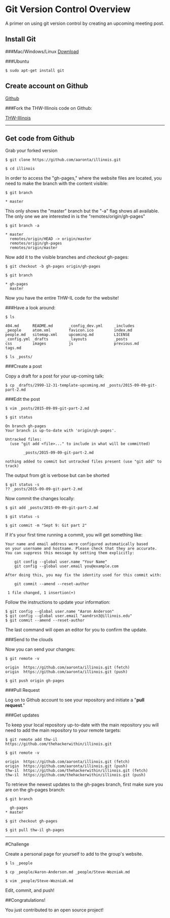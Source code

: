 Git Version Control Overview
=========================

A primer on using git version control by creating an upcoming meeting post.

## Install Git

###Mac/Windows/Linux
[Download](https://git-scm.com/downloads)

###Ubuntu

~~~
$ sudo apt-get install git
~~~

## Create account on Github

[Github](https://github.com/)

###Fork the THW-Illinois code on Github:

[THW-Illinois](https://github.com/thehackerwithin/illinois)

---

## Get code from Github

Grab your forked version

~~~
$ git clone https://github.com/aaronta/illinois.git

$ cd illinois
~~~

In order to access the "gh-pages," where the website files are located, you need to make the branch with the content visible:

~~~
$ git branch

* master
~~~

This only shows the "master" branch but the "-a" flag shows all available. The only one we are interested in is the "remotes/origin/gh-pages"

~~~
$ git branch -a

* master
  remotes/origin/HEAD -> origin/master
  remotes/origin/gh-pages
  remotes/origin/master
~~~

Now add it to the visible branches and *checkout* gh-pages:

~~~
$ git checkout -b gh-pages origin/gh-pages

$ git branch

* gh-pages
  master

~~~

Now you have the entire THW-IL code for the website!

###Have a look around:

~~~
$ ls

404.md		README.md		_config_dev.yml		_includes
_people		atom.xml		favicon.ico			index.md
people.md	sitemap.xml		upcoming.md			LICENSE
_config.yml	_drafts			_layouts			_posts
css			images			js					previous.md
tags.md

$ ls _posts/
~~~

###Create a post

Copy a draft for a post for your up-coming talk:

~~~
$ cp _drafts/2999-12-31-template-upcoming.md _posts/2015-09-09-git-part-2.md
~~~

###Edit the post

~~~
$ vim _posts/2015-09-09-git-part-2.md

$ git status

On branch gh-pages
Your branch is up-to-date with 'origin/gh-pages'.

Untracked files:
  (use "git add <file>..." to include in what will be committed)

        _posts/2015-09-09-git-part-2.md

nothing added to commit but untracked files present (use "git add" to track)
~~~

The output from git is verbose but can be shorted

~~~
$ git status -s
?? _posts/2015-09-09-git-part-2.md
~~~

Now commit the changes locally:

~~~
$ git add _posts/2015-09-09-git-part-2.md

$ git status -s

$ git commit -m "Sept 9: Git part 2"
~~~

If it's your first time running a commit, you will get something like:

~~~
Your name and email address were configured automatically based
on your username and hostname. Please check that they are accurate.
You can suppress this message by setting them explicitly:

    git config --global user.name "Your Name"
    git config --global user.email you@example.com

After doing this, you may fix the identity used for this commit with:

    git commit --amend --reset-author

 1 file changed, 1 insertion(+)
~~~

Follow the instructions to update your information:

~~~
$ git config --global user.name "Aaron Anderson"
$ git config --global user.email "aandrsn3@illinois.edu"
$ git commit --amend --reset-author
~~~

The last command will open an editor for you to confirm the update.

###Send to the clouds

Now you can send your changes:

~~~
$ git remote -v

origin  https://github.com/aaronta/illinois.git (fetch)
origin  https://github.com/aaronta/illinois.git (push)

$ git push origin gh-pages

~~~

###Pull Request

Log on to Github account to see your repository and initiate a "**pull request**."

###Get updates

To keep your local repository up-to-date with the main repository you will need to add the main repository to your remote targets:

~~~
$ git remote add thw-il https://github.com/thehackerwithin/illinois.git

$ git remote -v

origin  https://github.com/aaronta/illinois.git (fetch)
origin  https://github.com/aaronta/illinois.git (push)
thw-il  https://github.com/thehackerwithin/illinois.git (fetch)
thw-il  https://github.com/thehackerwithin/illinois.git (push)
~~~

To retrieve the newest updates to the gh-pages branch, first make sure you are on the gh-pages branch:

~~~
$ git branch

  gh-pages
* master

$ git checkout gh-pages

$ git pull thw-il gh-pages
~~~


---

#Challenge

Create a personal page for yourself to add to the group's website.

~~~
$ ls _people

$ cp _people/Aaron-Anderson.md _people/Steve-Wozniak.md

$ vim _people/Steve-Wozniak.md
~~~

Edit, commit, and push!

##Congratulations!

You just contributed to an open source project!
